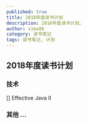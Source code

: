 ```yaml
---
published: true
title: 2018年度读书计划
description: 2018年度读书计划。
author: vimx86
category: 读书笔记
tags: 读书笔记, 计划
---
```



## 2018年度读书计划

### 技术

[] Effective Java II 


### 其他 …













